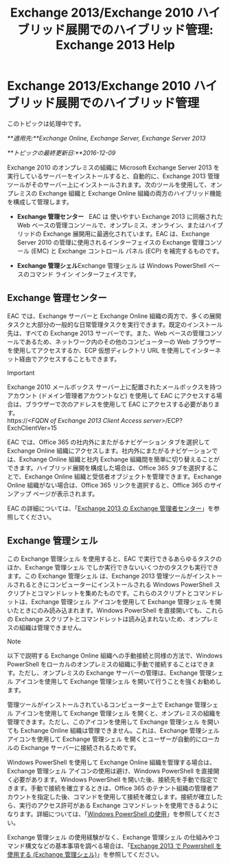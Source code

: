 ﻿---
title: 'Exchange 2013/Exchange 2010 ハイブリッド展開でのハイブリッド管理: Exchange 2013 Help'
TOCTitle: Exchange 2013/Exchange 2010 ハイブリッド展開でのハイブリッド管理
ms:assetid: 613ad2c2-bb7a-4810-b572-71945bd103f1
ms:mtpsurl: https://technet.microsoft.com/ja-jp/library/Dn393961(v=EXCHG.150)
ms:contentKeyID: 59635066
ms.date: 01/11/2018
mtps_version: v=EXCHG.150
ms.translationtype: HT
---

# Exchange 2013/Exchange 2010 ハイブリッド展開でのハイブリッド管理

このトピックは処理中です。  

_**適用先:**Exchange Online, Exchange Server, Exchange Server 2013_

_**トピックの最終更新日:**2016-12-09_

Exchange 2010 のオンプレミスの組織に Microsoft Exchange Server 2013 を実行しているサーバーをインストールすると、自動的に、Exchange 2013 管理ツールがそのサーバー上にインストールされます。次のツールを使用して、オンプレミスの Exchange 組織と Exchange Online 組織の両方のハイブリッド機能を構成して管理します。

  - **Exchange 管理センター**   EAC は 使いやすい Exchange 2013 に同梱された Web ベースの管理コンソールで、オンプレミス、オンライン、またはハイブリッドの Exchange 展開用に最適化されています。EAC は、Exchange Server 2010 の管理に使用されるインターフェイスの Exchange 管理コンソール (EMC) と Exchange コントロール パネル (ECP) を補完するものです。

  - **Exchange 管理シェル**Exchange 管理シェル は Windows PowerShell ベースのコマンド ライン インターフェイスです。

## Exchange 管理センター

EAC では、Exchange サーバーと Exchange Online 組織の両方で、多くの展開タスクと大部分の一般的な日常管理タスクを実行できます。既定のインストール先は、すべての Exchange 2013 サーバーです。また、Web ベースの管理コンソールであるため、ネットワーク内のその他のコンピューターの Web ブラウザーを使用してアクセスするか、ECP 仮想ディレクトリ URL を使用してインターネット経由でアクセスすることもできます。


> [!IMPORTANT]
> Exchange 2010 メールボックス サーバー上に配置されたメールボックスを持つアカウント (ドメイン管理者アカウントなど) を使用して EAC にアクセスする場合は、ブラウザーで次のアドレスを使用して EAC にアクセスする必要があります。<BR>https://<EM>&lt;FQDN of Exchange 2013 Client Access server&gt;</EM>/ECP? ExchClientVer=15



EAC では、Office 365 の社内外にまたがるナビゲーション タブを選択して Exchange Online 組織にアクセスします。社内外にまたがるナビゲーションでは、Exchange Online 組織と社内 Exchange 組織間を簡単に切り替えることができます。ハイブリッド展開を構成した場合は、Office 365 タブを選択することで、Exchange Online 組織と受信者オブジェクトを管理できます。Exchange Online 組織がない場合は、Office 365 リンクを選択すると、Office 365 のサインアップ ページが表示されます。

EAC の詳細については、「[Exchange 2013 の Exchange 管理者センター](https://technet.microsoft.com/ja-jp/library/jj150562\(v=exchg.150\))」を参照してください。

## Exchange 管理シェル

この Exchange 管理シェル を使用すると、EAC で実行できるあらゆるタスクのほか、Exchange 管理シェル でしか実行できないいくつかのタスクも実行できます。この Exchange 管理シェル は、Exchange 2013 管理ツールがインストールされるときにコンピューターにインストールされる Windows PowerShell スクリプトとコマンドレットを集めたものです。これらのスクリプトとコマンドレットは、Exchange 管理シェル アイコンを使用して Exchange 管理シェル を開いたときにのみ読み込まれます。Windows PowerShell を直接開いても、これらの Exchange スクリプトとコマンドレットは読み込まれないため、オンプレミスの組織は管理できません。


> [!NOTE]
> 以下で説明する Exchange Online 組織への手動接続と同様の方法で、Windows PowerShell をローカルのオンプレミスの組織に手動で接続することはできます。ただし、オンプレミスの Exchange サーバーの管理は、Exchange 管理シェル アイコンを使用して Exchange 管理シェル を開いて行うことを強くお勧めします。



管理ツールがインストールされているコンピューター上で Exchange 管理シェル アイコンを使用して Exchange 管理シェル を開くと、オンプレミスの組織を管理できます。ただし、このアイコンを使用して Exchange 管理シェル を開いても Exchange Online 組織は管理できません。これは、Exchange 管理シェル アイコンを使用して Exchange 管理シェル を開くとユーザーが自動的にローカルの Exchange サーバーに接続されるためです。

Windows PowerShell を使用して Exchange Online 組織を管理する場合は、Exchange 管理シェル アイコンの使用は避け、Windows PowerShell を直接開く必要があります。Windows PowerShell を開いた後、接続先を手動で指定できます。手動で接続を確立するときは、Office 365 のテナント組織の管理者アカウントを指定した後、コマンドを使用して接続を確立します。接続が確立したら、実行のアクセス許可がある Exchange コマンドレットを使用できるようになります。詳細については、「[Windows PowerShell の使用](http://go.microsoft.com/fwlink/p/?linkid=209660)」を参照してください。

Exchange 管理シェル の使用経験がなく、Exchange 管理シェル の仕組みやコマンド構文などの基本事項を調べる場合は、「[Exchange 2013 で Powershell を使用する (Exchange 管理シェル)](https://technet.microsoft.com/ja-jp/library/bb123778\(v=exchg.150\))」を参照してください。

